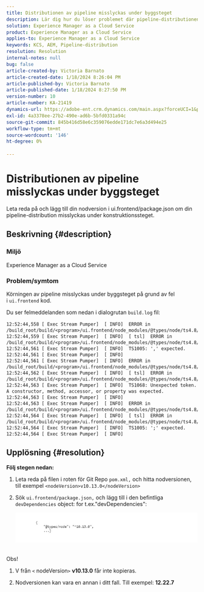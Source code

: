 ```yaml
---
title: Distributionen av pipeline misslyckas under byggsteget
description: Lär dig hur du löser problemet där pipeline-distributionen misslyckas i byggsteget.
solution: Experience Manager as a Cloud Service
product: Experience Manager as a Cloud Service
applies-to: Experience Manager as a Cloud Service
keywords: KCS, AEM, Pipeline-distribution
resolution: Resolution
internal-notes: null
bug: false
article-created-by: Victoria Barnato
article-created-date: 1/18/2024 8:26:04 PM
article-published-by: Victoria Barnato
article-published-date: 1/18/2024 8:27:50 PM
version-number: 10
article-number: KA-21419
dynamics-url: https://adobe-ent.crm.dynamics.com/main.aspx?forceUCI=1&pagetype=entityrecord&etn=knowledgearticle&id=15fe1acb-3fb6-ee11-a569-6045bd006b25
exl-id: 4a3378ee-27b2-490e-ad6b-5bfd0331a94c
source-git-commit: 845b416d58e6c359076edde171dc7e6a3d494e25
workflow-type: tm+mt
source-wordcount: '146'
ht-degree: 0%

---
```


# Distributionen av pipeline misslyckas under byggsteget


Leta reda på och lägg till din nodversion i ui.frontend/package.json om din pipeline-distribution misslyckas under konstruktionssteget.

## Beskrivning {#description}


### <b>Miljö</b>

Experience Manager as a Cloud Service



### <b>Problem/symtom</b>

Körningen av pipeline misslyckas under byggsteget på grund av fel i `ui.frontend` kod.

Du ser felmeddelanden som nedan i dialogrutan `build.log` fil:




```
12:52:44,558 [ Exec Stream Pumper]  [ INFO]  ERROR in /build_root/build/<program>/ui.frontend/node_modules/@types/node/ts4.8/util.d.ts
12:52:44,559 [ Exec Stream Pumper]  [ INFO]  [ tsl]  ERROR in /build_root/build/<program>/ui.frontend/node_modules/@types/node/ts4.8/util.d.ts(1485,42)
12:52:44,561 [ Exec Stream Pumper]  [ INFO]  TS1005: ',' expected.
12:52:44,561 [ Exec Stream Pumper]  [ INFO] 
12:52:44,561 [ Exec Stream Pumper]  [ INFO]  ERROR in /build_root/build/<program>/ui.frontend/node_modules/@types/node/ts4.8/util.d.ts
12:52:44,562 [ Exec Stream Pumper]  [ INFO]  [ tsl]  ERROR in /build_root/build/<program>/ui.frontend/node_modules/@types/node/ts4.8/util.d.ts(1485,44)
12:52:44,563 [ Exec Stream Pumper]  [ INFO]  TS1068: Unexpected token. A constructor, method, accessor, or property was expected.
12:52:44,563 [ Exec Stream Pumper]  [ INFO] 
12:52:44,563 [ Exec Stream Pumper]  [ INFO]  ERROR in /build_root/build/<program>/ui.frontend/node_modules/@types/node/ts4.8/util.d.ts
12:52:44,564 [ Exec Stream Pumper]  [ INFO]  [ tsl]  ERROR in /build_root/build/<program>/ui.frontend/node_modules/@types/node/ts4.8/util.d.ts(1485,57)
12:52:44,564 [ Exec Stream Pumper]  [ INFO]  TS1005: ';' expected.
12:52:44,564 [ Exec Stream Pumper]  [ INFO]
```



## Upplösning {#resolution}

<b>Följ stegen nedan:</b>
1. Leta reda på filen i roten för Git Repo `pom.xml,` och hitta nodversionen, till exempel `<nodeVersion>v10.13.0</nodeVersion>`


2. Sök `ui.frontend/package.json,` och lägg till i den befintliga `devDependencies` object: for t.ex.&quot;devDependencies&quot;:

   ![](assets/007186ff-51eb-ed11-a7c6-6045bd006e5a.png)



<br>Obs!<br>


1. V från `<` nodeVersion`>` <b>v10.13.0</b> får inte kopieras.


2. Nodversionen kan vara en annan i ditt fall. Till exempel: <b>12.22.7</b>
